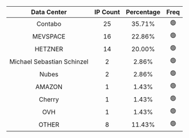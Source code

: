 | Data Center | IP Count | Percentage | Freq |
|:------------:|:--------:|:-----------:|:-----:|
| Contabo | 25 | 35.71% | 🟢 |
| MEVSPACE | 16 | 22.86% | 🟢 |
| HETZNER | 14 | 20.00% | 🟢 |
| Michael Sebastian Schinzel | 2 | 2.86% | 🟢 |
| Nubes | 2 | 2.86% | 🟢 |
| AMAZON | 1 | 1.43% | 🟢 |
| Cherry | 1 | 1.43% | 🟢 |
| OVH | 1 | 1.43% | 🟢 |
| OTHER | 8 | 11.43% | 🟢 |
